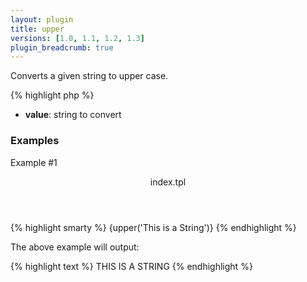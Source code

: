 ```yaml
---
layout: plugin
title: upper
versions: [1.0, 1.1, 1.2, 1.3]
plugin_breadcrumb: true
---
```


Converts a given string to upper case.
<div class="code-box">
{% highlight php %}
<?php
upper(string $value)
{% endhighlight %}
</div>

* **value**: string to convert

### Examples
Example #1
<div class="code-box">
<header>index.tpl</header>
{% highlight smarty %}
{upper('This is a String')}
{% endhighlight %}
</div>

The above example will output:
<div class="code-box">
{% highlight text %}
THIS IS A STRING
{% endhighlight %}
</div>